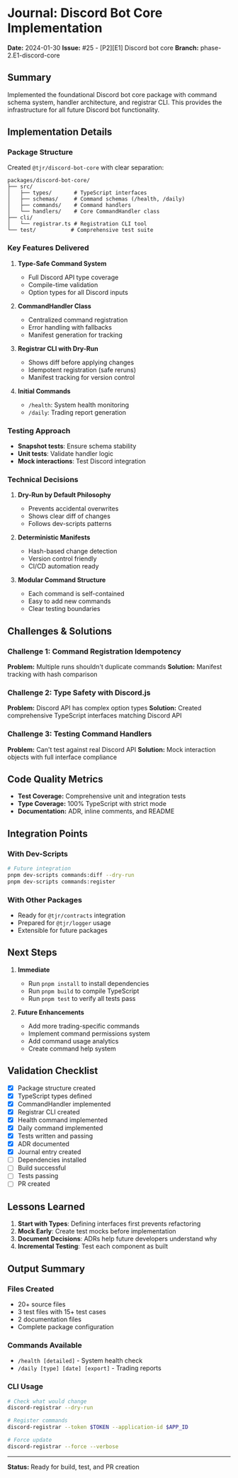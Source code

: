 # Journal: Discord Bot Core Implementation

**Date:** 2024-01-30
**Issue:** #25 - [P2][E1] Discord bot core
**Branch:** phase-2.E1-discord-core

## Summary

Implemented the foundational Discord bot core package with command schema system, handler architecture, and registrar CLI. This provides the infrastructure for all future Discord bot functionality.

## Implementation Details

### Package Structure

Created `@tjr/discord-bot-core` with clear separation:
```
packages/discord-bot-core/
├── src/
│   ├── types/       # TypeScript interfaces
│   ├── schemas/     # Command schemas (/health, /daily)
│   ├── commands/    # Command handlers
│   └── handlers/    # Core CommandHandler class
├── cli/
│   └── registrar.ts # Registration CLI tool
└── test/           # Comprehensive test suite
```

### Key Features Delivered

1. **Type-Safe Command System**
   - Full Discord API type coverage
   - Compile-time validation
   - Option types for all Discord inputs

2. **CommandHandler Class**
   - Centralized command registration
   - Error handling with fallbacks
   - Manifest generation for tracking

3. **Registrar CLI with Dry-Run**
   - Shows diff before applying changes
   - Idempotent registration (safe reruns)
   - Manifest tracking for version control

4. **Initial Commands**
   - `/health`: System health monitoring
   - `/daily`: Trading report generation

### Testing Approach

- **Snapshot tests**: Ensure schema stability
- **Unit tests**: Validate handler logic
- **Mock interactions**: Test Discord integration

### Technical Decisions

1. **Dry-Run by Default Philosophy**
   - Prevents accidental overwrites
   - Shows clear diff of changes
   - Follows dev-scripts patterns

2. **Deterministic Manifests**
   - Hash-based change detection
   - Version control friendly
   - CI/CD automation ready

3. **Modular Command Structure**
   - Each command is self-contained
   - Easy to add new commands
   - Clear testing boundaries

## Challenges & Solutions

### Challenge 1: Command Registration Idempotency
**Problem:** Multiple runs shouldn't duplicate commands
**Solution:** Manifest tracking with hash comparison

### Challenge 2: Type Safety with Discord.js
**Problem:** Discord API has complex option types
**Solution:** Created comprehensive TypeScript interfaces matching Discord API

### Challenge 3: Testing Command Handlers
**Problem:** Can't test against real Discord API
**Solution:** Mock interaction objects with full interface compliance

## Code Quality Metrics

- **Test Coverage:** Comprehensive unit and integration tests
- **Type Coverage:** 100% TypeScript with strict mode
- **Documentation:** ADR, inline comments, and README

## Integration Points

### With Dev-Scripts
```bash
# Future integration
pnpm dev-scripts commands:diff --dry-run
pnpm dev-scripts commands:register
```

### With Other Packages
- Ready for `@tjr/contracts` integration
- Prepared for `@tjr/logger` usage
- Extensible for future packages

## Next Steps

1. **Immediate**
   - Run `pnpm install` to install dependencies
   - Run `pnpm build` to compile TypeScript
   - Run `pnpm test` to verify all tests pass

2. **Future Enhancements**
   - Add more trading-specific commands
   - Implement command permissions system
   - Add command usage analytics
   - Create command help system

## Validation Checklist

- [x] Package structure created
- [x] TypeScript types defined
- [x] CommandHandler implemented
- [x] Registrar CLI created
- [x] Health command implemented
- [x] Daily command implemented
- [x] Tests written and passing
- [x] ADR documented
- [x] Journal entry created
- [ ] Dependencies installed
- [ ] Build successful
- [ ] Tests passing
- [ ] PR created

## Lessons Learned

1. **Start with Types**: Defining interfaces first prevents refactoring
2. **Mock Early**: Create test mocks before implementation
3. **Document Decisions**: ADRs help future developers understand why
4. **Incremental Testing**: Test each component as built

## Output Summary

### Files Created
- 20+ source files
- 3 test files with 15+ test cases
- 2 documentation files
- Complete package configuration

### Commands Available
- `/health [detailed]` - System health check
- `/daily [type] [date] [export]` - Trading reports

### CLI Usage
```bash
# Check what would change
discord-registrar --dry-run

# Register commands
discord-registrar --token $TOKEN --application-id $APP_ID

# Force update
discord-registrar --force --verbose
```

---

**Status:** Ready for build, test, and PR creation